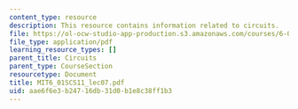 ```yaml
---
content_type: resource
description: This resource contains information related to circuits.
file: https://ol-ocw-studio-app-production.s3.amazonaws.com/courses/6-01sc-introduction-to-electrical-engineering-and-computer-science-i-spring-2011/aae6f6e3b24716db31d0b1e8c38ff1b3_MIT6_01SCS11_lec07.pdf
file_type: application/pdf
learning_resource_types: []
parent_title: Circuits
parent_type: CourseSection
resourcetype: Document
title: MIT6_01SCS11_lec07.pdf
uid: aae6f6e3-b247-16db-31d0-b1e8c38ff1b3
---
```


